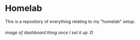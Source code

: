 # Homelab

This is a repository of everything relating to my "homelab" setup.

###### image of dashboard thing once I set it up :D


